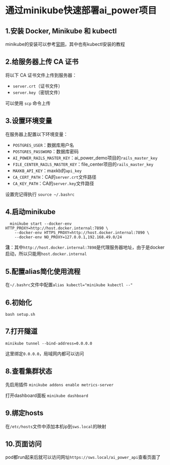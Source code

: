 # 通过minikube快速部署ai_power项目
## 1.安装 Docker, Minikube 和 kubectl
  minikube的安装可以参考[官网](https://minikube.kubernetes.ac.cn/docs/start/)，其中也有kubectl安装的教程
## 2.给服务器上传 CA 证书
将以下 CA 证书文件上传到服务器：
- `server.crt`（证书文件）
- `server.key`（密钥文件）

可以使用 `scp` 命令上传
## 3.设置环境变量
在服务器上配置以下环境变量：
- `POSTGRES_USER`：数据库用户名
- `POSTGRES_PASSWORD`：数据库密码
- `AI_POWER_RAILS_MASTER_KEY`：ai_power_demo项目的`rails_master_key`
- `FILE_CENTER_RAILS_MASTER_KEY`：file_center项目的`rails_master_key`
- `MAXKB_API_KEY`：maxkb的`api_key`
- `CA_CERT_PATH`：CA的`server.crt`文件路径
- `CA_KEY_PATH`：CA的`server.key`文件路径

设置完记得执行 `source ~/.bashrc`
## 4.启动minikube
```
  minikube start --docker-env HTTP_PROXY=http://host.docker.internal:7890 \
    --docker-env HTTPS_PROXY=http://host.docker.internal:7890 \
    --docker-env NO_PROXY=127.0.0.1,192.168.49.0/24
```

**注**：其中`http://host.docker.internal:7890`是代理服务器地址，由于是docker启动，所以只能用`host.docker.internal`

## 5.配置alias简化使用流程
在`~/.bashrc`文件中配置`alias kubectl="minikube kubectl --"`

## 6.初始化
`bash setup.sh`
## 7.打开隧道
`minikube tunnel --bind-address=0.0.0.0`

这里绑定`0.0.0.0`，局域网内都可以访问
## 8.查看集群状态
先启用插件 `minikube addons enable metrics-server`

打开dashboard面板 `minikube dashboard`
## 9.绑定hosts
在`/etc/hosts`文件中添加本机ip到`sws.local`的映射
## 10.页面访问
pod都run起来后就可以访问网址`https://sws.local/ai_power_api`查看页面了